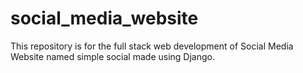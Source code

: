 # social_media_website
This repository is for the full stack web development of Social Media Website named simple social made using Django.
